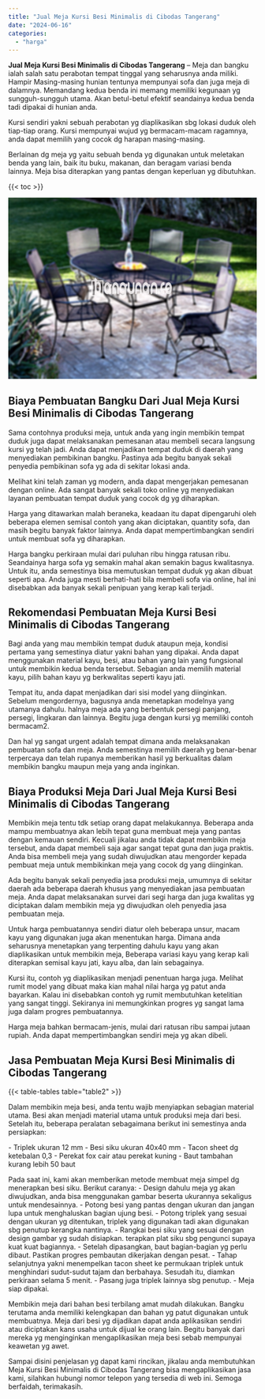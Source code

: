 ```yaml
---
title: "Jual Meja Kursi Besi Minimalis di Cibodas Tangerang"
date: "2024-06-16"
categories: 
  - "harga"
---
```


**Jual Meja Kursi Besi Minimalis di Cibodas Tangerang** – Meja dan bangku ialah salah satu perabotan tempat tinggal yang seharusnya anda miliki. Hampir Masing-masing hunian tentunya mempunyai sofa dan juga meja di dalamnya. Memandang kedua benda ini memang memiliki kegunaan yg sungguh-sungguh utama. Akan betul-betul efektif seandainya kedua benda tadi dipakai di hunian anda.

Kursi sendiri yakni sebuah perabotan yg diaplikasikan sbg lokasi duduk oleh tiap-tiap orang. Kursi mempunyai wujud yg bermacam-macam ragamnya, anda dapat memilih yang cocok dg harapan masing-masing.

Berlainan dg meja yg yaitu sebuah benda yg digunakan untuk meletakan benda yang lain, baik itu buku, makanan, dan beragam variasi benda lainnya. Meja bisa diterapkan yang pantas dengan keperluan yg dibutuhkan.

{{< toc >}}

![Jual Meja Kursi Besi Minimalis di Cibodas Tangerang](/images/jual-meja-besi-murah12.png)

## Biaya Pembuatan Bangku Dari Jual Meja Kursi Besi Minimalis di Cibodas Tangerang

Sama contohnya produksi meja, untuk anda yang ingin membikin tempat duduk juga dapat melaksanakan pemesanan atau membeli secara langsung kursi yg telah jadi. Anda dapat menjadikan tempat duduk di daerah yang menyediakan pembikinan bangku. Pastinya ada begitu banyak sekali penyedia pembikinan sofa yg ada di sekitar lokasi anda.

Melihat kini telah zaman yg modern, anda dapat mengerjakan pemesanan dengan online. Ada sangat banyak sekali toko online yg menyediakan layanan pembuatan tempat duduk yang cocok dg yg diharapkan.

Harga yang ditawarkan malah beraneka, keadaan itu dapat dipengaruhi oleh beberapa elemen semisal contoh yang akan diciptakan, quantity sofa, dan masih begitu banyak faktor lainnya. Anda dapat mempertimbangkan sendiri untuk membuat sofa yg diharapkan.

Harga bangku perkiraan mulai dari puluhan ribu hingga ratusan ribu. Seandainya harga sofa yg semakin mahal akan semakin bagus kwalitasnya. Untuk itu, anda semestinya bisa memutuskan tempat duduk yg akan dibuat seperti apa. Anda juga mesti berhati-hati bila membeli sofa via online, hal ini disebabkan ada banyak sekali penipuan yang kerap kali terjadi.

## Rekomendasi Pembuatan Meja Kursi Besi Minimalis di Cibodas Tangerang

Bagi anda yang mau membikin tempat duduk ataupun meja, kondisi pertama yang semestinya diatur yakni bahan yang dipakai. Anda dapat menggunakan material kayu, besi, atau bahan yang lain yang fungsional untuk membikin kedua benda tersebut. Sebagian anda memilih material kayu, pilih bahan kayu yg berkwalitas seperti kayu jati.

Tempat itu, anda dapat menjadikan dari sisi model yang diinginkan. Sebelum mengordernya, bagusnya anda menetapkan modelnya yang utamanya dahulu. halnya meja ada yang berbentuk persegi panjang, persegi, lingkaran dan lainnya. Begitu juga dengan kursi yg memiliki contoh bermacam2.

Dan hal yg sangat urgent adalah tempat dimana anda melaksanakan pembuatan sofa dan meja. Anda semestinya memilih daerah yg benar-benar terpercaya dan telah rupanya memberikan hasil yg berkualitas dalam membikin bangku maupun meja yang anda inginkan.

## Biaya Produksi Meja Dari Jual Meja Kursi Besi Minimalis di Cibodas Tangerang

Membikin meja tentu tdk setiap orang dapat melakukannya. Beberapa anda mampu membuatnya akan lebih tepat guna membuat meja yang pantas dengan kemauan sendiri. Kecuali jikalau anda tidak dapat membikin meja tersebut, anda dapat membeli saja agar sangat tepat guna dan juga praktis. Anda bisa membeli meja yang sudah diwujudkan atau mengorder kepada pembuat meja untuk membikinkan meja yang cocok dg yang diinginkan.

Ada begitu banyak sekali penyedia jasa produksi meja, umumnya di sekitar daerah ada beberapa daerah khusus yang menyediakan jasa pembuatan meja. Anda dapat melaksanakan survei dari segi harga dan juga kwalitas yg diciptakan dalam membikin meja yg diwujudkan oleh penyedia jasa pembuatan meja.

Untuk harga pembuatannya sendiri diatur oleh beberapa unsur, macam kayu yang digunakan juga akan menentukan harga. Dimana anda seharusnya menetapkan yang terpenting dahulu kayu yang akan diaplikasikan untuk membikin meja, Beberapa variasi kayu yang kerap kali diterapkan semisal kayu jati, kayu alba, dan lain sebagainya.

Kursi itu, contoh yg diaplikasikan menjadi penentuan harga juga. Melihat rumit model yang dibuat maka kian mahal nilai harga yg patut anda bayarkan. Kalau ini disebabkan contoh yg rumit membutuhkan ketelitian yang sangat tinggi. Sekiranya ini memungkinkan progres yg sangat lama juga dalam progres pembuatannya.

Harga meja bahkan bermacam-jenis, mulai dari ratusan ribu sampai jutaan rupiah. Anda dapat mempertimbangkan sendiri meja yg akan dibeli.

## Jasa Pembuatan Meja Kursi Besi Minimalis di Cibodas Tangerang

{{< table-tables table="table2" >}}

Dalam membikin meja besi, anda tentu wajib menyiapkan sebagian material utama. Besi akan menjadi material utama untuk produksi meja dari besi. Setelah itu, beberapa peralatan sebagaimana berikut ini semestinya anda persiapkan:

\- Triplek ukuran 12 mm - Besi siku ukuran 40x40 mm - Tacon sheet dg ketebalan 0,3 - Perekat fox cair atau perekat kuning - Baut tambahan kurang lebih 50 baut

Pada saat ini, kami akan memberikan metode membuat meja simpel dg menerapkan besi siku. Berikut caranya: - Design dahulu meja yg akan diwujudkan, anda bisa menggunakan gambar beserta ukurannya sekaligus untuk mendesainnya. - Potong besi yang pantas dengan ukuran dan jangan lupa untuk menghaluskan bagian ujung besi. - Potong triplek yang sesuai dengan ukuran yg ditentukan, triplek yang digunakan tadi akan digunakan sbg penutup kerangka nantinya. - Rangkai besi siku yang sesuai dengan design gambar yg sudah disiapkan. terapkan plat siku sbg pengunci supaya kuat kuat bagiannya. - Setelah dipasangkan, baut bagian-bagian yg perlu dibaut. Pastikan progres pembautan dikerjakan dengan pesat. - Tahap selanjutnya yakni menempelkan tacon sheet ke permukaan triplek untuk menghindari sudut-sudut tajam dan berbahaya. Sesudah itu, diamkan perkiraan selama 5 menit. - Pasang juga triplek lainnya sbg penutup. - Meja siap dipakai.

Membikin meja dari bahan besi terbilang amat mudah dilakukan. Bangku terutama anda memiliki kelengkapan dan bahan yg patut digunakan untuk membuatnya. Meja dari besi yg dijadikan dapat anda aplikasikan sendiri atau diciptakan kans usaha untuk dijual ke orang lain. Begitu banyak dari mereka yg menginginkan mengaplikasikan meja besi sebab mempunyai keawetan yg awet.

Sampai disini penjelasan yg dapat kami rincikan, jikalau anda membutuhkan Meja Kursi Besi Minimalis di Cibodas Tangerang bisa mengaplikasikan jasa kami, silahkan hubungi nomor telepon yang tersedia di web ini. Semoga berfaidah, terimakasih.
